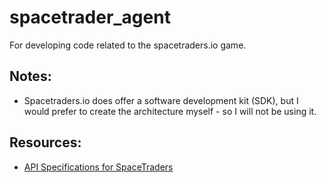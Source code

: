 # spacetrader_agent
For developing code related to the spacetraders.io game.

## Notes:
- Spacetraders.io does offer a software development kit (SDK), but I would prefer to create the architecture myself - so I will not be using it.

## Resources:

- [API Specifications for SpaceTraders](https://spacetraders.stoplight.io/docs/spacetraders/8e768e6831f6c-getting-started)
